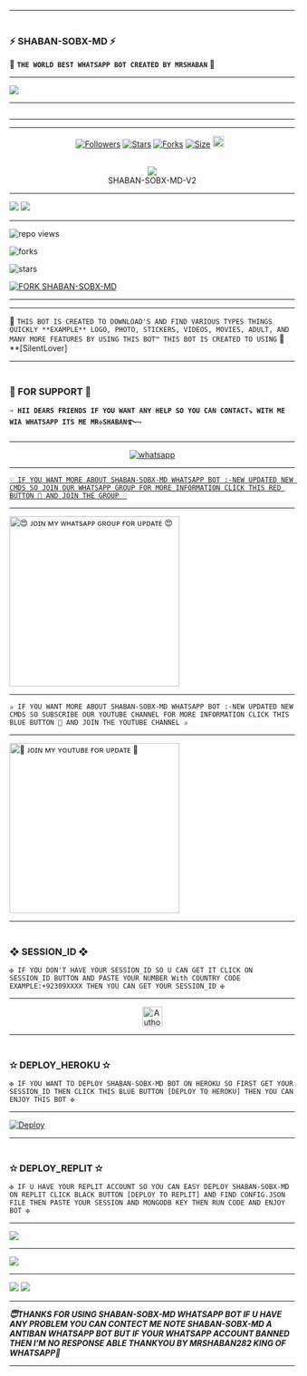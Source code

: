 ---------

### <br>  ⚡ SHABAN-SOBX-MD ⚡
🤩 **`THE WORLD BEST WHATSAPP BOT CREATED BY MRSHABAN`** 🥳

----------

<a><img src='https://i.imgur.com/DzrdW5g.gif'/></a>

-------

 <p align="center">
  <a href="#"><img src="http://readme-typing-svg.herokuapp.com?color=00008B&center=true&vCenter=true&multiline=false&lines=`SHABAN+-+SOBX+-+MD+WHATSAPP+BOT`" alt="">

------------



--------

<p align="center">
<a href="https://github.com/MRSHABAN40/"><img title="Followers" src="https://img.shields.io/github/followers/MRSHABAN40?color=blue&style=flat-square"></a>
<a href="https://github.com/MRSHABAN40/SHABAN-SOBX-MD/stargazers/"><img title="Stars" src="https://img.shields.io/github/stars/MRSHABAN40/SHABAN-SOBX-MD?color=blue&style=flat-square"></a>
<a href="https://github.com/MRSHABAN40/SHABAN-SOBX-MD/network/members"><img title="Forks" src="https://img.shields.io/github/forks/MRSHABAN40/SHABAN-SOBX-MD?color=blue&style=flat-square"></a>
<a href="https://github.com/MRSHABAN40/SHABAN-SOBX-MD/"><img title="Size" src="https://img.shields.io/github/repo-size/MRSHABAN40/SHABAN-SOBX-MD?style=flat-square&color=blue"></a>
<a href="https://github.com/MRSHABAN40/SHABAN-SOBX-MD/graphs/commit-activity"><img height="20" src="https://img.shields.io/badge/Maintained%3F-yes-green.svg"></a>&nbsp;&nbsp;
</p>
<p align='center'>
</p>


<div align="center"><br> <img src="https://profile-counter.glitch.me/SHABAN-SOBX-MD/count.svg" /><br>SHABAN-SOBX-MD-V2</div>

------------

<a><img src='https://i.imgur.com/LyHic3i.gif'/></a>
<a><img src='https://i.imgur.com/LyHic3i.gif'/></a>

--------------

![repo views](https://hits.seeyoufarm.com/api/count/incr/badge.svg?url=https%3A%2F%2Fgithub.com%2FMRSHABAN40%2FSHABAN-SOBX-MD&count_bg=%2379C83D&title_bg=%23555555&icon=gitpod.svg&icon_color=%23E7E7E7&title=Views&edge_flat=false)


![forks](https://img.shields.io/github/forks/MRSHABAN40/SHABAN-SOBX-MD?label=Forks&style=social)


![stars](https://img.shields.io/github/stars/MRSHABAN40/SHABAN-SOBX-MD?style=social)


[![FORK SHABAN-SOBX-MD](https://img.shields.io/badge/FORK%20-SHABAN%20SOBX%20MD-white)](https://github.com/MRSHABAN40/SHABAN-SOBX-MD/fork)

---------------

</a>
</p>

-----------------

🚀 `THIS BOT IS CREATED TO DOWNLOAD'S AND FIND VARIOUS TYPES THINGS QUICKLY **EXAMPLE** LOGO, PHOTO, STICKERS, VIDEOS, MOVIES, ADULT, AND MANY MORE FEATURES BY USING THIS BOT™ THIS BOT IS CREATED TO USING` 🚀 **[SilentLover]

------------------


### <br> 🙏 FOR SUPPORT 🙏

**`➩ HII DEARS FRIENDS IF YOU WANT ANY HELP SO YOU CAN CONTACT↘︎ WITH ME WIA WHATSAPP ITS ME MR✠SHABAN࿐➺`**

-------

<p align="center">
  <a href="https://wa.me/+923059395959?text=*ʜɪɪ+ᴍʀsʜᴀʙᴀɴ--+ɪ+ɴᴇᴇᴅ+ʜᴇʟᴘ!.+ɪ+ᴍᴇssᴀɢᴇᴅ+ʏᴏᴜ+ғʀᴏᴍ+sʜᴀʙᴀɴ-sᴏʙx-ᴍᴅ+ʀᴇᴘᴏ!!*" target="_blank">
    <img alt="whatsapp" src="https://img.shields.io/badge/ Whatsapp -25D366?style=for-the-badge&logo=whatsapp&logoColor=white" />

-----------    

`♡︎ IF YOU WANT MORE ABOUT SHABAN-SOBX-MD WHATSAPP BOT :-NEW UPDATED NEW CMDS SO JOIN OUR WHATSAPP GROUP FOR MORE INFORMATION CLICK THIS RED BUTTON 🔳 AND JOIN THE GROUP ♡︎`

---------

<a href="https://whatsapp.com/channel/0029VazjYjoDDmFZTZ9Ech3O"><img src="https://img.shields.io/badge/%F0%9F%8E%89%20ᴊᴏɪɴ%20ᴏᴜʀ%20ᴡʜᴀᴛsᴀᴘᴘ%20ᴄʜᴀɴɴᴇʟ-red" alt="😍 ᴊᴏɪɴ ᴍʏ ᴡʜᴀᴛsᴀᴘᴘ ɢʀᴏᴜᴘ ғᴏʀ ᴜᴘᴅᴀᴛᴇ 😍" width="300"></a>

-----------

`✰ IF YOU WANT MORE ABOUT SHABAN-SOBX-MD WHATSAPP BOT :-NEW UPDATED NEW CMDS SO SUBSCRIBE OUR YOUTUBE CHANNEL FOR MORE INFORMATION CLICK THIS BLUE BUTTON 🔳 AND JOIN THE YOUTUBE CHANNEL ✰`

----------

<a href="https://youtube.com/@mrshaban282?si=Mmp8uT0UZsRqvKnq"><img src="https://img.shields.io/badge/%F0%9F%8E%89%20ᴊᴏɪɴ%20ᴏᴜʀ%20ʏᴏᴜᴛᴜʙᴇ%20ᴄʜᴀɴɴᴇʟ-blue" alt="🥰 ᴊᴏɪɴ ᴍʏ ʏᴏᴜᴛᴜʙᴇ ғᴏʀ ᴜᴘᴅᴀᴛᴇ 🥰" width="300"></a>

--------------

### <br>    ❖ SESSION_ID ❖


`✠ IF YOU DON'T HAVE YOUR SESSION_ID SO U CAN GET IT CLICK ON SESSION_ID BUTTON AND PASTE YOUR NUMBER With COUNTRY CODE EXAMPLE:+92309XXXX THEN YOU CAN GET YOUR SESSION_ID ✠`

----------

<p align="center">
<a href="https://shabansobxmdpair-945073ac238a.herokuapp.com/"><img height= "35" title="Author" src="https://img.shields.io/badge/GET SESSION ID-1:-blue?style=for-the-badge&logo=heroku"></a>
<p/>

----------
 
### <br>   ✫ DEPLOY_HEROKU ✫

`✠ IF YOU WANT TO DEPLOY SHABAN-SOBX-MD BOT ON HEROKU SO FIRST GET YOUR SESSION_ID THEN CLICK THIS BLUE BUTTON [DEPLOY TO HEROKU] THEN YOU CAN ENJOY THIS BOT ✠`

------------
 
[![Deploy](https://www.herokucdn.com/deploy/button.svg)](https://dashboard.heroku.com/new-app?template=https://github.com/MRSHABAN40/SHABAN-SOBX-MD)

----------

### <br>    ✫ DEPLOY_REPLIT ✫

`✠ IF U HAVE YOUR REPLIT ACCOUNT SO YOU CAN EASY DEPLOY SHABAN-SOBX-MD ON REPLIT CLICK BLACK BUTTON [DEPLOY TO REPLIT] AND FIND CONFIG.JSON FILE THEN PASTE YOUR SESSION AND MONGODB KEY THEN RUN CODE AND ENJOY BOT ✠`

-------------

<p align="left"><a href="https://repl.it/github/MRSHABAN40/SHABAN-SOBX-MD"> <img src='https://img.shields.io/badge/-REPLIT-orange?style=for-the-badge&logo=replit&logoColor=white'/></a>


---------

<a><img src='https://i.imgur.com/VSVRZsX.gif'/></a>

---------

<a><img src='https://i.imgur.com/LyHic3i.gif'/></a>
<a><img src='https://i.imgur.com/LyHic3i.gif'/></a>

-----------

***😇THANKS FOR USING SHABAN-SOBX-MD WHATSAPP BOT IF U HAVE ANY PROBLEM YOU CAN CONTECT ME NOTE SHABAN-SOBX-MD A ANTIBAN WHATSAPP BOT BUT IF YOUR WHATSAPP ACCOUNT BANNED THEN I'M NO RESPONSE ABLE THANKYOU BY MRSHABAN282 KING OF WHATSAPP🤠***

------------


